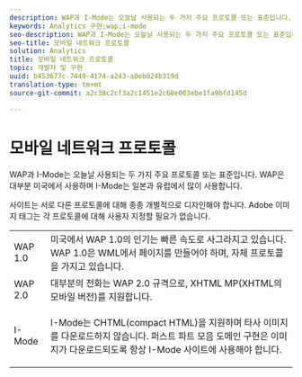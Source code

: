 ```yaml
---
description: WAP과 I-Mode는 오늘날 사용되는 두 가지 주요 프로토콜 또는 표준입니다. WAP은 대부분 미국에서 사용하며 I-Mode는 일본과 유럽에서 많이 사용합니다.
keywords: Analytics 구현;wap;i-mode
seo-description: WAP과 I-Mode는 오늘날 사용되는 두 가지 주요 프로토콜 또는 표준입니다. WAP은 대부분 미국에서 사용하며 I-Mode는 일본과 유럽에서 많이 사용합니다.
seo-title: 모바일 네트워크 프로토콜
solution: Analytics
title: 모바일 네트워크 프로토콜
topic: 개발자 및 구현
uuid: b453677c-7449-4174-a243-a0eb024b319d
translation-type: tm+mt
source-git-commit: a2c38c2cf3a2c1451e2c60e003ebe1fa9bfd145d

---
```



# 모바일 네트워크 프로토콜

WAP과 I-Mode는 오늘날 사용되는 두 가지 주요 프로토콜 또는 표준입니다. WAP은 대부분 미국에서 사용하며 I-Mode는 일본과 유럽에서 많이 사용합니다.

사이트는 서로 다른 프로토콜에 대해 종종 개별적으로 디자인해야 합니다. Adobe 이미지 태그는 각 프로토콜에 대해 사용자 지정할 필요가 없습니다.

<table id="table_EBE71664615F48E28B05C767ABDA062B"> 
 <tbody> 
  <tr> 
   <td colname="col1"> WAP 1.0 </td> 
   <td colname="col2"> 미국에서 WAP 1.0의 인기는 빠른 속도로 사그라지고 있습니다. WAP 1.0은 WML에서 페이지를 만들어야 하며, 자체 프로토콜을 가지고 있습니다. </td> 
  </tr> 
  <tr> 
   <td colname="col1"> WAP 2.0 </td> 
   <td colname="col2"> 대부분의 전화는 WAP 2.0 규격으로, XHTML MP(XHTML의 모바일 버전)를 지원합니다. </td> 
  </tr> 
  <tr> 
   <td colname="col1"> I-Mode </td> 
   <td colname="col2"> <p> I-Mode는 CHTML(compact HTML)을 지원하며 타사 이미지를 다운로드하지 않습니다. 퍼스트 파트 모음 도메인 구현은 이미지가 다운로드되도록 항상 I-Mode 사이트에 사용해야 합니다. </p> </td> 
  </tr> 
 </tbody> 
</table>

